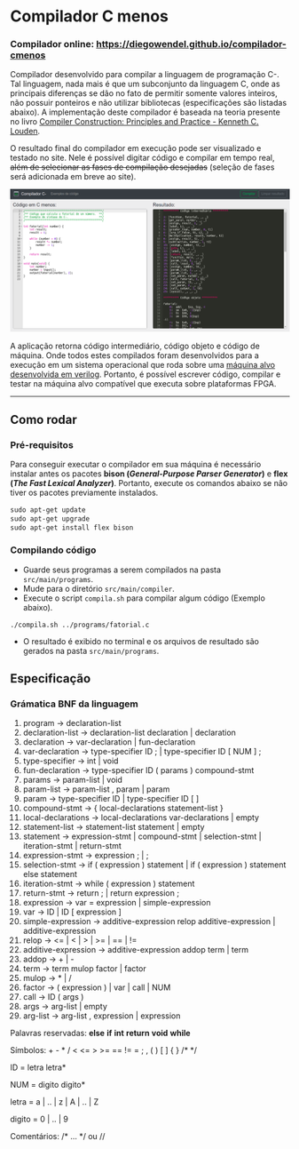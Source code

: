 # Compilador C menos

### Compilador online: https://diegowendel.github.io/compilador-cmenos

Compilador desenvolvido para compilar a linguagem de programação C-. Tal linguagem, nada mais é que um subconjunto da linguagem C, onde as principais diferenças se dão no fato de permitir somente valores inteiros, não possuir ponteiros e não utilizar bibliotecas (especificações são listadas abaixo). A implementação deste compilador é baseada na teoria presente no livro [Compiler Construction: Principles and Practice - Kenneth C. Louden](https://www.goodreads.com/book/show/1760385.Compiler_Construction).

O resultado final do compilador em execução pode ser visualizado e testado no site. Nele é possível digitar código e compilar em tempo real, ~~além de selecionar as fases de compilação desejadas~~ (seleção de fases será adicionada em breve ao site).

<p align="center">
  <img src="docs/img/compilador.png" />
</p>

A aplicação retorna código intermediário, código objeto e código de máquina. Onde todos estes compilados foram desenvolvidos para a execução em um sistema operacional que roda sobre uma [máquina alvo desenvolvida em verilog](https://github.com/diegowendel/processador-mips). Portanto, é possível escrever código, compilar e testar na máquina alvo compatível que executa sobre plataformas FPGA.

---

## Como rodar

### Pré-requisitos

Para conseguir executar o compilador em sua máquina é necessário instalar antes os pacotes **bison (*General-Purpose Parser Generator*)** e **flex (*The Fast Lexical Analyzer*)**. Portanto, execute os comandos abaixo se não tiver os pacotes previamente instalados.

```
sudo apt-get update
sudo apt-get upgrade
sudo apt-get install flex bison
```

### Compilando código

- Guarde seus programas a serem compilados na pasta `src/main/programs`.
- Mude para o diretório `src/main/compiler`.
- Execute o script `compila.sh` para compilar algum código (Exemplo abaixo).

```
./compila.sh ../programs/fatorial.c
```

- O resultado é exibido no terminal e os arquivos de resultado são gerados na pasta `src/main/programs`.

## Especificação

### Grámatica BNF da linguagem

1. program → declaration-list
2. declaration-list → declaration-list declaration | declaration
3. declaration → var-declaration | fun-declaration
4. var-declaration → type-specifier ID ; | type-specifier ID [ NUM ] ;
5. type-specifier → int | void
6. fun-declaration → type-specifier ID ( params ) compound-stmt
7. params → param-list | void
8. param-list → param-list , param | param
9. param → type-specifier ID | type-specifier ID [ ]
10. compound-stmt → { local-declarations statement-list }
11. local-declarations → local-declarations var-declarations | empty
12. statement-list → statement-list statement | empty
13. statement → expression-stmt | compound-stmt | selection-stmt | iteration-stmt | return-stmt
14. expression-stmt → expression ; | ;
15. selection-stmt → if ( expression ) statement | if ( expression ) statement else statement
16. iteration-stmt → while ( expression ) statement
17. return-stmt → return ; | return expression ;
18. expression → var = expression | simple-expression
19. var → ID | ID [ expression ]
20. simple-expression → additive-expression relop additive-expression | additive-expression
21. relop → <= | < | > | >= | == | !=
22. additive-expression → additive-expression addop term | term
23. addop → + | -
24. term → term mulop factor | factor
25. mulop → * | /
26. factor → ( expression ) | var | call | NUM
27. call → ID ( args )
28. args → arg-list | empty
29. arg-list → arg-list , expression | expression

Palavras reservadas: **else** **if** **int** **return** **void** **while**

Símbolos: + - * / < <= > >= == != = ; , ( ) [ ] { } /* */

ID = letra letra*

NUM = digito digito*

letra = a | .. | z | A | .. | Z

digito = 0 | .. | 9

Comentários: /* ... */ ou //
